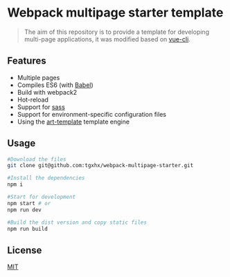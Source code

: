 # Webpack multipage starter template

> The aim of this repository is to provide a template for developing multi-page applications, it was modified based on [vue-cli](https://github.com/vuejs/vue-cli).

## Features
- Multiple pages
- Compiles ES6 (with [Babel](https://babeljs.io/))
- Build with webpack2
- Hot-reload
- Support for [sass](http://sass-lang.com/)
- Support for environment-specific configuration files
- Using the [art-template](https://github.com/aui/art-template) template engine

## Usage
```bash
#Download the files
git clone git@github.com:tgxhx/webpack-multipage-starter.git

#Install the dependencies
npm i

#Start for development
npm start # or
npm run dev

#Build the dist version and copy static files
npm run build
```

## License
[MIT](http://opensource.org/licenses/MIT)

